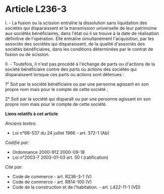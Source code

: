 # Article L236-3

I. - La fusion ou la scission entraîne la dissolution sans liquidation des sociétés qui disparaissent et la transmission
universelle de leur patrimoine aux sociétés bénéficiaires, dans l'état où il se trouve à la date de réalisation définitive de
l'opération. Elle entraîne simultanément l'acquisition, par les associés des sociétés qui disparaissent, de la qualité
d'associés des sociétés bénéficiaires, dans les conditions déterminées par le contrat de fusion ou de scission.

II. - Toutefois, il n'est pas procédé à l'échange de parts ou d'actions de la société bénéficiaire contre des parts ou
actions des sociétés qui disparaissent lorsque ces parts ou actions sont détenues :

1° Soit par la société bénéficiaire ou par une personne agissant en son propre nom mais pour le compte de cette société ;

2° Soit par la société qui disparaît ou par une personne agissant en son propre nom mais pour le compte de cette société.

**Liens relatifs à cet article**

_Anciens textes_:

  - Loi n°66-537 du 24 juillet 1966 - art. 372-1 (Ab)

_Codifié par_:

  - Ordonnance 2000-912 2000-09-18
  - Loi n°2003-7 2003-01-03 art. 50 I (ratification)

_Cité par_:

  - Code de commerce - art. R236-3-1 (V)
  - Code de commerce - art. R814-100 (V)
  - Code de la construction et de l'habitation. - art. L422-11-1 (VD)

